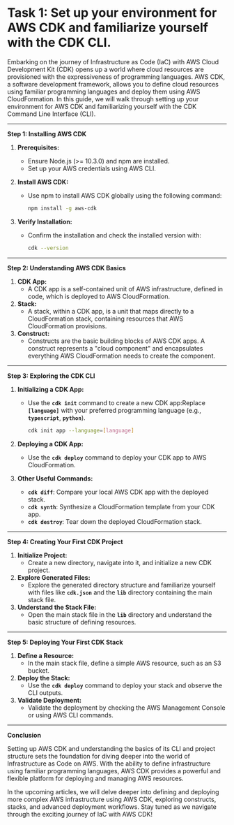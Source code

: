 # Task 1: Set up your environment for AWS CDK and familiarize yourself with the CDK CLI.

Embarking on the journey of Infrastructure as Code (IaC) with AWS Cloud Development Kit (CDK) opens up a world where cloud resources are provisioned with the expressiveness of programming languages. AWS CDK, a software development framework, allows you to define cloud resources using familiar programming languages and deploy them using AWS CloudFormation. In this guide, we will walk through setting up your environment for AWS CDK and familiarizing yourself with the CDK Command Line Interface (CLI).

---

**Step 1: Installing AWS CDK**

1. **Prerequisites:**
    - Ensure Node.js (>= 10.3.0) and npm are installed.
    - Set up your AWS credentials using AWS CLI.
2. **Install AWS CDK:**
    - Use npm to install AWS CDK globally using the following command:
        
        ```bash
        npm install -g aws-cdk
        ```
        
3. **Verify Installation:**
    - Confirm the installation and check the installed version with:
        
        ```bash
        cdk --version
        ```
        

---

**Step 2: Understanding AWS CDK Basics**

1. **CDK App:**
    - A CDK app is a self-contained unit of AWS infrastructure, defined in code, which is deployed to AWS CloudFormation.
2. **Stack:**
    - A stack, within a CDK app, is a unit that maps directly to a CloudFormation stack, containing resources that AWS CloudFormation provisions.
3. **Construct:**
    - Constructs are the basic building blocks of AWS CDK apps. A construct represents a "cloud component" and encapsulates everything AWS CloudFormation needs to create the component.

---

**Step 3: Exploring the CDK CLI**

1. **Initializing a CDK App:**
    - Use the **`cdk init`** command to create a new CDK app:Replace **`[language]`** with your preferred programming language (e.g., **`typescript`**, **`python`**).
        
        ```bash
        cdk init app --language=[language]
        ```
        
2. **Deploying a CDK App:**
    - Use the **`cdk deploy`** command to deploy your CDK app to AWS CloudFormation.
3. **Other Useful Commands:**
    - **`cdk diff`**: Compare your local AWS CDK app with the deployed stack.
    - **`cdk synth`**: Synthesize a CloudFormation template from your CDK app.
    - **`cdk destroy`**: Tear down the deployed CloudFormation stack.

---

**Step 4: Creating Your First CDK Project**

1. **Initialize Project:**
    - Create a new directory, navigate into it, and initialize a new CDK project.
2. **Explore Generated Files:**
    - Explore the generated directory structure and familiarize yourself with files like **`cdk.json`** and the **`lib`** directory containing the main stack file.
3. **Understand the Stack File:**
    - Open the main stack file in the **`lib`** directory and understand the basic structure of defining resources.

---

**Step 5: Deploying Your First CDK Stack**

1. **Define a Resource:**
    - In the main stack file, define a simple AWS resource, such as an S3 bucket.
2. **Deploy the Stack:**
    - Use the **`cdk deploy`** command to deploy your stack and observe the CLI outputs.
3. **Validate Deployment:**
    - Validate the deployment by checking the AWS Management Console or using AWS CLI commands.

---

**Conclusion**

Setting up AWS CDK and understanding the basics of its CLI and project structure sets the foundation for diving deeper into the world of Infrastructure as Code on AWS. With the ability to define infrastructure using familiar programming languages, AWS CDK provides a powerful and flexible platform for deploying and managing AWS resources.

In the upcoming articles, we will delve deeper into defining and deploying more complex AWS infrastructure using AWS CDK, exploring constructs, stacks, and advanced deployment workflows. Stay tuned as we navigate through the exciting journey of IaC with AWS CDK!